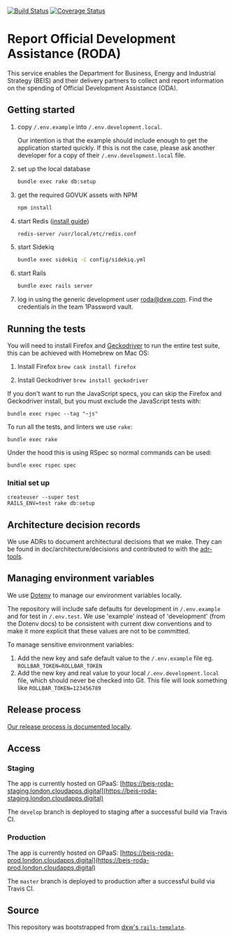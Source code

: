 [![Build Status](https://travis-ci.org/UKGovernmentBEIS/beis-report-official-development-assistance.svg?branch=develop)](https://travis-ci.org/UKGovernmentBEIS/beis-report-official-development-assistance)
[![Coverage Status](https://coveralls.io/repos/github/UKGovernmentBEIS/beis-report-official-development-assistance/badge.svg?branch=develop)](https://coveralls.io/github/UKGovernmentBEIS/beis-report-official-development-assistance?branch=develop)

# Report Official Development Assistance (RODA)

This service enables the Department for Business, Energy and Industrial Strategy (BEIS) and their delivery partners to collect and report information on the spending of Official Development Assistance (ODA).

## Getting started

1. copy `/.env.example` into `/.env.development.local`.

      Our intention is that the example should include enough to get the application started quickly. If this is not the case, please ask another developer for a copy of their `/.env.development.local` file.
1. set up the local database

      ```bash
      bundle exec rake db:setup
      ```

1. get the required GOVUK assets with NPM

      ```bash
      npm install
      ```

1. start Redis ([install guide](https://medium.com/@petehouston/install-and-config-redis-on-mac-os-x-via-homebrew-eb8df9a4f298))

      ```bash
      redis-server /usr/local/etc/redis.conf
      ```

1. start Sidekiq

      ```bash
      bundle exec sidekiq -C config/sidekiq.yml
      ```

1. start Rails

      ```bash
      bundle exec rails server
      ```

1. log in using the generic development user roda@dxw.com. Find the credentials in the team 1Password vault.

## Running the tests

You will need to install Firefox and
[Geckodriver](https://github.com/mozilla/geckodriver) to run the entire test
suite, this can be achieved with Homebrew on Mac OS:

1. Install Firefox `brew cask install firefox`

1. Install Geckodriver `brew install geckodriver`

If you don't want to run the JavaScript specs, you can skip the Firefox and
Geckodriver install, but you must exclude the JavaScript tests with:

`bundle exec rspec --tag "~js"`

To run all the tests, and linters we use `rake`:

```
bundle exec rake
```

Under the hood this is using RSpec so normal commands can be used:

```
bundle exec rspec spec
```

### Initial set up

```
createuser --super test
RAILS_ENV=test rake db:setup
```

## Architecture decision records

We use ADRs to document architectural decisions that we make. They can be found in doc/architecture/decisions and contributed to with the [adr-tools](https://github.com/npryce/adr-tools).

## Managing environment variables

We use [Dotenv](https://github.com/bkeepers/dotenv) to manage our environment variables locally.

The repository will include safe defaults for development in `/.env.example` and for test in `/.env.test`. We use 'example' instead of 'development' (from the Dotenv docs) to be consistent with current dxw conventions and to make it more explicit that these values are not to be committed.

To manage sensitive environment variables:

1. Add the new key and safe default value to the `/.env.example` file eg. `ROLLBAR_TOKEN=ROLLBAR_TOKEN`
2. Add the new key and real value to your local `/.env.development.local` file, which should never be checked into Git. This file will look something like `ROLLBAR_TOKEN=123456789`

## Release process

[Our release process is documented locally](/doc/deployment-process.md).

## Access

### Staging

The app is currently hosted on GPaaS: [https://beis-roda-staging.london.cloudapps.digital](https://beis-roda-staging.london.cloudapps.digital)

The `develop` branch is deployed to staging after a successful build via Travis CI.

### Production

The app is currently hosted on GPaaS: [https://beis-roda-prod.london.cloudapps.digital](https://beis-roda-prod.london.cloudapps.digital)

The `master` branch is deployed to production after a successful build via Travis CI.

## Source

This repository was bootstrapped from [dxw's `rails-template`](https://github.com/dxw/rails-template).
